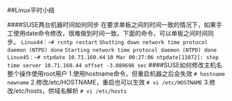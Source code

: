 ##Linux平时小结

####SUSE两台机器时间如何同步
在要求单板之间的时间一致的情况下，如果手工使用date命令修改，很难做到时间一致。下面的命令，可以单板之间时间同步。
```Linux44：~# rcntp restart```
```Shutting down network time protocol daemon (NTPD) done```
```Starting network time protocol daemon (NTPD) done```
```Linux45：~# ntpdate 10.71.160.44```
```10 Mar 00:27:06 ntpdate[11072]: step time server 10.71.160.44 offset -3.089698 sec```
####SUSE如何修改主机名
整个操作使用root用户
1.使用hostname命令，但重启机器之后会失效
```# hostname newname```
2.修改/etc/HOSTNAME，重启也可以生效
```# vi /etc/HOSTNAME```
3.修改/etc/hosts，供域名解析
```# vi /etc/hosts```
